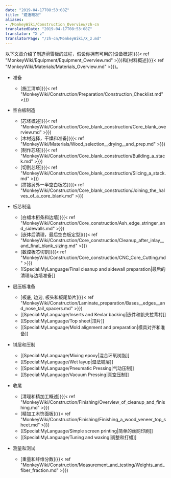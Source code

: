 ```yaml
---
date: "2019-04-17T08:53:08Z"
title: "建造概况"
aliases:
- /MonkeyWiki/Construction_Overview/zh-cn
translatedDate: "2019-04-17T08:53:08Z"
translator: "X z"
translatorPage: "/zh-cn/MonkeyWiki/X_z.md"
---
```

以下文章介绍了制造滑雪板的过程，假设你拥有可用的[设备概述]({{< ref "MonkeyWiki/Equipment/Equipment_Overview.md" >}})和[材料概述]({{< ref "MonkeyWiki/Materials/Materials_Overview.md" >}})。 

- 准备
  - [施工清单]({{< ref "MonkeyWiki/Construction/Preparation/Construction_Checklist.md" >}})

- 空白板制造
  - [芯坯概述]({{< ref "MonkeyWiki/Construction/Core_blank_construction/Core_blank_overview.md" >}})
  - [木材选择，干燥和准备]({{< ref "MonkeyWiki/Materials/Wood_selection__drying__and_prep.md" >}})
  - [制作芯坯]({{< ref "MonkeyWiki/Construction/Core_blank_construction/Building_a_stack.md" >}})
  - [切割芯坯]({{< ref "MonkeyWiki/Construction/Core_blank_construction/Slicing_a_stack.md" >}})
  - [拼接另外一半空白板芯]({{< ref "MonkeyWiki/Construction/Core_blank_construction/Joining_the_halves_of_a_core_blank.md" >}})

- 板芯制造
  - [白蜡木桁条和边墙]({{< ref "MonkeyWiki/Construction/Core_construction/Ash_edge_stringer_and_sidewalls.md" >}})
  - [嵌体后清理，最后空白板定型]({{< ref "MonkeyWiki/Construction/Core_construction/Cleanup_after_inlay__and_final_blank_sizing.md" >}})
  - [数控板芯切割]({{< ref "MonkeyWiki/Construction/Core_construction/CNC_Core_Cutting.md" >}})
  - [[Special:MyLanguage/Final cleanup and sidewall preparation|最后的清理与边墙准备]]

- 层压板准备
  - [板底, 边刃, 板头和板尾垫片]({{< ref "MonkeyWiki/Construction/Laminate_preparation/Bases__edges__and_nose_tail_spacers.md" >}})
  - [[Special:MyLanguage/Inserts and Kevlar backing|嵌件和凯夫拉背衬]]
  - [[Special:MyLanguage/Top sheet|顶片]]
  - [[Special:MyLanguage/Mold alignment and preparation|模具对齐和准备]]

- 铺层和压制
  - [[Special:MyLanguage/Mixing epoxy|混合环氧树脂]]
  - [[Special:MyLanguage/Wet layup|湿法铺层]]
  - [[Special:MyLanguage/Pneumatic Pressing|气动压制]]
  - [[Special:MyLanguage/Vacuum Pressing|真空压制]]

- 收尾
  - [清理和精加工概述]({{< ref "MonkeyWiki/Construction/Finishing/Overview_of_cleanup_and_finishing.md" >}})
  - [精加工木饰面板]({{< ref "MonkeyWiki/Construction/Finishing/Finishing_a_wood_veneer_top_sheet.md" >}})
  - [[Special:MyLanguage/Simple screen printing|简单的丝网印刷]]
  - [[Special:MyLanguage/Tuning and waxing|调整和打蜡]]

- 测量和测试
  - [重量和纤维分数]({{< ref "MonkeyWiki/Construction/Measurement_and_testing/Weights_and_fiber_fraction.md" >}})

